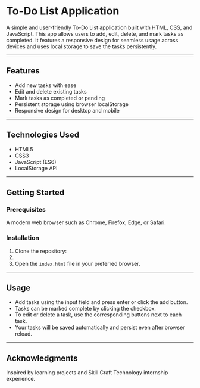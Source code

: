 # To-Do List Application

A simple and user-friendly To-Do List application built with HTML, CSS, and JavaScript. This app allows users to add, edit, delete, and mark tasks as completed. It features a responsive design for seamless usage across devices and uses local storage to save the tasks persistently.

---

## Features

- Add new tasks with ease
- Edit and delete existing tasks
- Mark tasks as completed or pending
- Persistent storage using browser localStorage
- Responsive design for desktop and mobile

---

## Technologies Used

- HTML5
- CSS3
- JavaScript (ES6)
- LocalStorage API

---

## Getting Started

### Prerequisites

A modern web browser such as Chrome, Firefox, Edge, or Safari.

### Installation

1. Clone the repository:
2. 
2. Open the `index.html` file in your preferred browser.

---

## Usage

- Add tasks using the input field and press enter or click the add button.
- Tasks can be marked complete by clicking the checkbox.
- To edit or delete a task, use the corresponding buttons next to each task.
- Your tasks will be saved automatically and persist even after browser reload.



---

## Acknowledgments

Inspired by learning projects and Skill Craft Technology internship experience.




